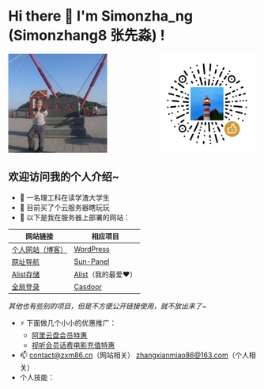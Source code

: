# Hi there 👋 I'm Simonzha_ng (Simonzhang8 张先淼) !   
<img src="https://raw.githubusercontent.com/Simonzhang8/Simonzhang8/main/image/avatar.jpg" width="200" height="200"  alt="Simonzha_ng" /> <img src="https://raw.githubusercontent.com/Simonzhang8/Simonzhang8/main/image/reward.jpg" width="200" height="200" style="float: right;" alt="赞赏码" />
## 欢迎访问我的个人介绍~
- 🤔 一名理工科在读学渣大学生
- 🌱 目前买了个云服务器瞎玩玩
- 🔭 以下是我在服务器上部署的网站：

| 网站链接 | 相应项目 |
| ------- | ------- |
| <a href="https://www.zxm86.cn/">个人网站（博客）</a> | <a href="https://github.com/WordPress/WordPress">WordPress</a> |
| <a href="https://portal.zxm86.cn/">网址导航</a> | <a href="https://github.com/hslr-s/sun-panel">Sun-Panel</a> |
| <a href="https://al.zxm86.cn/">Alist存储</a> | <a href="https://github.com/alist-org/alist">Alist</a>（我的最爱❤） |
| <a href="https://sso.zxm86.cn/">全局登录</a> | <a href="https://github.com/casdoor/casdoor">Casdoor</a> |

*其他也有些别的项目，但是不方便公开链接使用，就不放出来了~*
- ⚡ 下面做几个小小的优惠推广：
  - <a href="https://www.alipan.com/cpx/member?userCode=MTA0Mjgx/">阿里云盘会员特惠</a>
  - <a href="https://bonus.vip35.cn/">视听会员话费电影充值特惠</a>
- 📫 contact@zxm86.cn（网站相关） zhangxianmiao86@163.com（个人相关）
- 个人技能：
<!--
Here are some ideas to get you started:

- 🔭 I’m currently working on ...
- 🌱 I’m currently learning ...
- 👯 I’m looking to collaborate on ...
- 🤔 I’m looking for help with ...
- 💬 Ask me about ...
- 📫 How to reach me: ...
- 😄 Pronouns: ...
- ⚡ Fun fact: ...
-->
